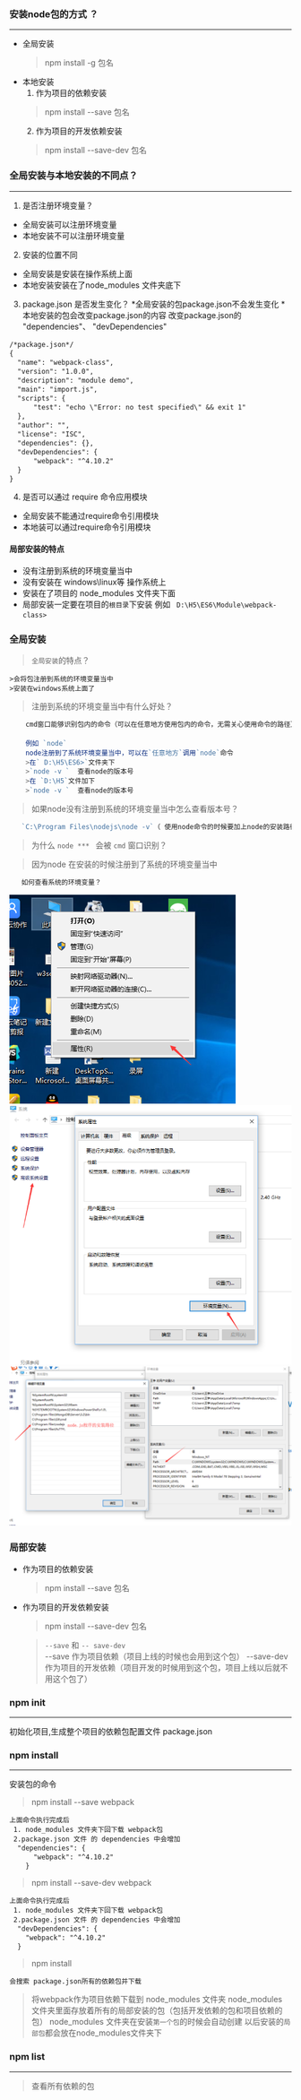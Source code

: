 ### 安装node包的方式 ？
---
 * 全局安装
   >npm install -g 包名 
 * 本地安装  
   1. 作为项目的依赖安装
   >npm install --save 包名
   2. 作为项目的开发依赖安装
   >npm install --save-dev 包名


### 全局安装与本地安装的不同点？
---
1. 是否注册环境变量？

 * 全局安装可以注册环境变量
 * 本地安装不可以注册环境变量

2. 安装的位置不同

 * 全局安装是安装在操作系统上面
 * 本地安装安装在了node_modules 文件夹底下
 
3. package.json 是否发生变化？
 *全局安装的包package.json不会发生变化
 *本地安装的包会改变package.json的内容
  改变package.json的  "dependencies"、
  "devDependencies"

  ```
  /*package.json*/
  {
    "name": "webpack-class",
    "version": "1.0.0",
    "description": "module demo",
    "main": "import.js",
    "scripts": {
        "test": "echo \"Error: no test specified\" && exit 1"
    },
    "author": "",
    "license": "ISC",
    "dependencies": {},
    "devDependencies": {
        "webpack": "^4.10.2"
    }
}

  ```

4. 是否可以通过 require 命令应用模块
 * 全局安装不能通过require命令引用模块
 * 本地装可以通过require命令引用模块
#### 局部安装的特点

 * 没有注册到系统的环境变量当中
 * 没有安装在 windows\linux等  操作系统上    
 * 安装在了项目的 node_modules 文件夹下面  
 * 局部安装一定要在项目的`根目录`下安装
   例如 ` D:\H5\ES6\Module\webpack-class>`


### 全局安装

   >`全局安装`的特点？

    >会将包注册到系统的环境变量当中
    >安装在windows系统上面了

   >注册到系统的环境变量当中有什么好处？  
```javascript
    cmd窗口能够识别包内的命令（可以在任意地方使用包内的命令，无需关心使用命令的路径）

    例如 `node`
    node注册到了系统环境变量当中，可以在`任意地方`调用`node`命令  
    >在` D:\H5\ES6>`文件夹下
    >`node -v `  查看node的版本号 
    >在 `D:\H5`文件加下   
    >`node -v `  查看node的版本号 
```
   >如果node没有注册到系统的环境变量当中怎么查看版本号？
 ```javascript
    `C:\Program Files\nodejs\node -v`（ 使用node命令的时候要加上node的安装路径）
```


  >为什么 `node *** ` 会被 `cmd` 窗口识别？

   >因为node 在安装的时候注册到了系统的环境变量当中
```javascript
   如何查看系统的环境变量？
```
   ![](./2.png)
   ![](./3.png)
   ![](./4.png)

### 局部安装
 * 作为项目的依赖安装
   >npm install --save 包名
 * 作为项目的开发依赖安装
   >npm install --save-dev 包名

     
    >`--save` 和 `-- save-dev`     
    >--save 作为项目依赖（项目上线的时候也会用到这个包）
    --save-dev 作为项目的开发依赖（项目开发的时候用到这个包，项目上线以后就不用这个包了）

### npm init    
---
初始化项目,生成整个项目的依赖包配置文件 package.json

### npm install 
---
安装包的命令

>npm install --save webpack
```
上面命令执行完成后
 1. node_modules 文件夹下回下载 webpack包
 2.package.json 文件 的 dependencies 中会增加 
  "dependencies": {
      "webpack": "^4.10.2"
    }

```
>npm install --save-dev webpack 
```
上面命令执行完成后
 1. node_modules 文件夹下回下载 webpack包
 2.package.json 文件 的 dependencies 中会增加 
  "devDependencies": {
    "webpack": "^4.10.2"
  }

```
>npm install
```
会搜索 package.json所有的依赖包并下载
```

>将webpack作为项目依赖下载到 node_modules 文件夹
>node_modules 文件夹里面存放着所有的局部安装的包（包括开发依赖的包和项目依赖的包）
>node_modules 文件夹在安装`第一个包`的时候会自动创建
>以后安装的`局部包`都会放在node_modules文件夹下

### npm list
---
>查看所有依赖的包    

    





